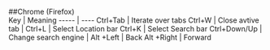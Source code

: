 ##Chrome (Firefox)  
Key  | Meaning
-----  | ----
Ctrl+Tab  | Iterate over tabs
Ctrl+W  | Close avtive tab
  | 
Ctrl+L  | Select Location bar
Ctrl+K  | Select Search bar
Ctrl+Down/Up  | Change search engine
  | 
Alt +Left  | Back
Alt +Right  | Forward
